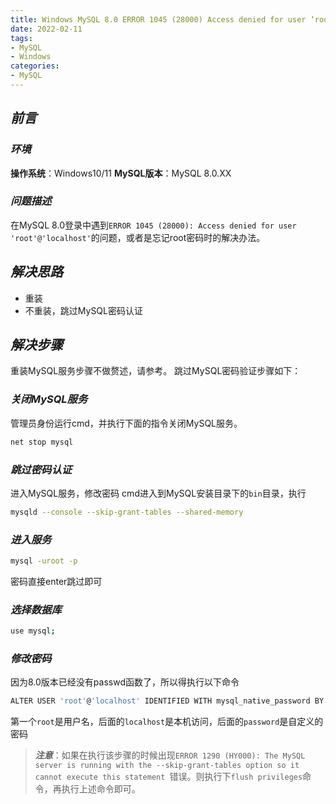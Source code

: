 ```yaml
---
title: Windows MySQL 8.0 ERROR 1045 (28000) Access denied for user ‘root‘@‘localhost‘
date: 2022-02-11
tags:
- MySQL
- Windows
categories:
- MySQL
---
```



## ***前言***

### ***环境***

**操作系统**：Windows10/11
**MySQL版本**：MySQL 8.0.XX

### ***问题描述***

在MySQL 8.0登录中遇到`ERROR 1045 (28000): Access denied for user 'root'@'localhost'`的问题，或者是忘记root密码时的解决办法。

## ***解决思路***

- 重装
- 不重装，跳过MySQL密码认证

## ***解决步骤***

重装MySQL服务步骤不做赘述，请参考。
跳过MySQL密码验证步骤如下：

### ***关闭MySQL服务***

管理员身份运行cmd，并执行下面的指令关闭MySQL服务。

```bash
net stop mysql
```

### ***跳过密码认证***

进入MySQL服务，修改密码
cmd进入到MySQL安装目录下的`bin`目录，执行

```bash
mysqld --console --skip-grant-tables --shared-memory
```

### ***进入服务***

```bash
mysql -uroot -p
```

密码直接enter跳过即可

### ***选择数据库***

```bash
use mysql;
```

### ***修改密码***

因为8.0版本已经没有passwd函数了，所以得执行以下命令

```bash
ALTER USER 'root'@'localhost' IDENTIFIED WITH mysql_native_password BY 'password';
```

第一个`root`是用户名，后面的`localhost`是本机访问，后面的`password`是自定义的密码

>***注意***：如果在执行该步骤的时候出现`ERROR 1290 (HY000): The MySQL server is running with the --skip-grant-tables option so it cannot execute this statement `错误。则执行下` flush privileges `命令，再执行上述命令即可。
